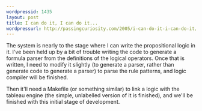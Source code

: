 ```yaml
---
wordpressid: 1435
layout: post
title: I can do it, I can do it...
wordpressurl: http://passingcuriosity.com/2005/i-can-do-it-i-can-do-it/
---
```

The system is nearly to the stage where I can write the propositional logic in it. I've been held up by a bit of trouble writing the code to generate a formula parser from the definitions of the logical operators. Once that is written, I need to modify it slightly (to generate a parser, rather than generate code to generate a parser) to parse the rule patterns, and logic compiler will be finished.

Then it'll need a Makefile (or something similar) to link a logic with the tableau engine (the simple, unlabelled version of it is finished), and we'll be finished with this initial stage of development.
